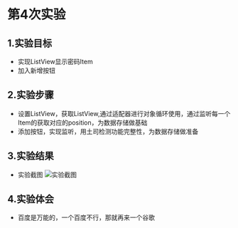 ﻿# 第4次实验
 
## 1.实验目标
* 实现ListView显示密码Item
* 加入新增按钮
 
## 2.实验步骤
* 设置ListView，获取ListView,通过适配器进行对象循环使用，通过监听每一个Item的获取对应的position，为数据存储做基础
* 添加按钮，实现监听，用土司检测功能完整性，为数据存储做准备
 
## 3.实验结果
* 实验截图
![实验截图](https://github.com/OrangeHap/android-labs-2018/blob/master/soft1614080902329/lab4.png)

## 4.实验体会 
* 百度是万能的，一个百度不行，那就再来一个谷歌
